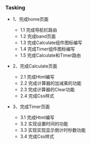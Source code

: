 ### Tasking

- 1、完成home页面

   - 1.1 完成导航栏路由
   - 1.2 完成band页面
   - 1.3 完成Calculate组件图标编写
   - 1.4 完成Timer组件图标编写
   - 1.5 完成Calculate和Timer路由

- 2、完成Calculate页面
  - 2.1 完成Html编写
  - 2.2 完成计算器的加减乘的功能
  - 2.3 完成计算器的Clear功能
  - 2.4 完成Css样式

- 3、完成Timer页面
   -  3.1 完成Html编写
   - 3.2 实现设置时间的功能
   - 3.3 实现实现显示倒计时秒数功能
   - 3.4 完成Css样式